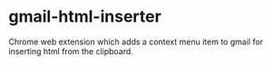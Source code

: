 # gmail-html-inserter
Chrome web extension which adds a context menu item to gmail for inserting html from the clipboard.
